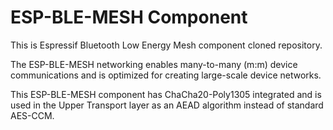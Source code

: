 # ESP-BLE-MESH Component

This is Espressif Bluetooth Low Energy Mesh component cloned repository.  

The ESP-BLE-MESH networking enables many-to-many (m:m) device communications and is optimized for creating large-scale device networks.

This ESP-BLE-MESH component has ChaCha20-Poly1305 integrated and is used in the Upper Transport layer as an AEAD algorithm instead of standard AES-CCM.
